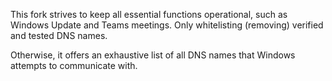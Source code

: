 This fork strives to keep all essential functions operational, such as Windows Update and Teams meetings. Only whitelisting (removing) verified and tested DNS names.

Otherwise, it offers an exhaustive list of all DNS names that Windows attempts to communicate with.
